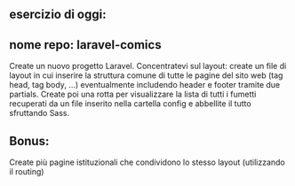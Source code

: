 ## esercizio di oggi:

## nome repo: laravel-comics

Create un nuovo progetto Laravel. Concentratevi sul layout: create un file di layout in cui inserire la struttura comune di tutte le pagine del sito web (tag head, tag body, ...) eventualmente includendo header e footer tramite due partials.
Create poi una rotta per visualizzare la lista di tutti i fumetti recuperati da un file inserito nella cartella config e abbellite il tutto sfruttando Sass.

## Bonus:
Create più pagine istituzionali che condividono lo stesso layout (utilizzando il routing)
